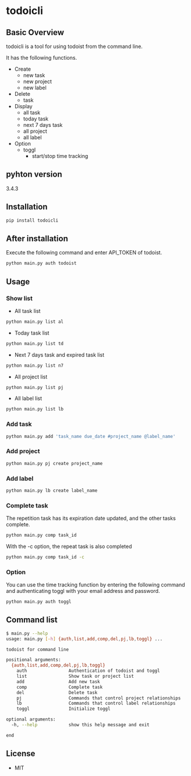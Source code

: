 # todoicli

## Basic Overview

todoicli is a tool for using todoist from the command line.

It has the following functions.

- Create
  - new task
  - new project
  - new label
- Delete
  - task
- Display
  - all task
  - today task
  - next 7 days task
  - all project
  - all label
- Option
  - toggl
    - start/stop time tracking


## pyhton version

3.4.3

## Installation

```python
pip install todoicli
```

## After installation

Execute the following command and enter API_TOKEN of todoist.

```bash
python main.py auth todoist
```

## Usage

### Show list

- All task list

```bash
python main.py list al
```

- Today task list

```bash
python main.py list td
```

- Next 7 days task and expired task list

```bash
python main.py list n7
```

- All project list

```bash
python main.py list pj
```

- All label list

```bash
python main.py list lb
```

### Add task

```bash
python main.py add 'task_name due_date #project_name @label_name'
```

### Add project


```bash
python main.py pj create project_name
```

### Add label

```bash
python main.py lb create label_name
```

### Complete task

The repetition task has its expiration date updated, and the other tasks complete.

```bash
python main.py comp task_id
```

With the -c option, the repeat task is also completed

```bash
python main.py comp task_id -c
```

### Option

You can use the time tracking function  by entering the following command
and authenticating toggl with your email address and password.

```bash
python main.py auth toggl
```

## Command list

```bash
$ main.py --help
usage: main.py [-h] {auth,list,add,comp,del,pj,lb,toggl} ...

todoist for command line

positional arguments:
  {auth,list,add,comp,del,pj,lb,toggl}
    auth                Authentication of todoist and toggl
    list                Show task or project list
    add                 Add new task
    comp                Complete task
    del                 Delete task
    pj                  Commands that control project relationships
    lb                  Commands that control label relationships
    toggl               Initialize toggl

optional arguments:
  -h, --help            show this help message and exit

end
```

## License
- MIT